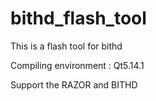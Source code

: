 # bithd_flash_tool

This is a flash tool for bithd

Compiling environment : Qt5.14.1

Support the RAZOR and BITHD
